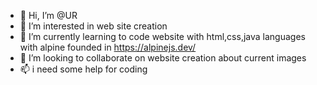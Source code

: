 - 👋 Hi, I’m @UR
- 👀 I’m interested in web site creation
- 🌱 I’m currently learning to code website with html,css,java languages with alpine founded in https://alpinejs.dev/
- 💞️ I’m looking to collaborate on website creation about current images
- 📫 i need some help for coding

<!---
MDCCX/MDCCX is a ✨ special ✨ repository because its `README.md` (this file) appears on your GitHub profile.
You can click the Preview link to take a look at your changes.
--->
